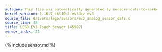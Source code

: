 ```yaml
---
autogen: This file was automatically generated by sensors-defs-to-markdown.py
kernel_version: 3.16.7-ckt10-4-ev3dev-ev3
source_file: drivers/lego/sensors/ev3_analog_sensor_defs.c
source_line: 48
title: LEGO EV3 Touch Sensor (45507)
sensor_index: 21
---
```


{% include sensor.md %}
